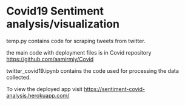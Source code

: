 # Covid19 Sentiment analysis/visualization

temp.py contains code for scraping tweets from twitter.

the main code with deployment files is in Covid repository https://github.com/aamirmiy/Covid

twitter_covid19.ipynb contains the code used for processing the data collected.

To view the deployed app visit https://sentiment-covid-analysis.herokuapp.com/
